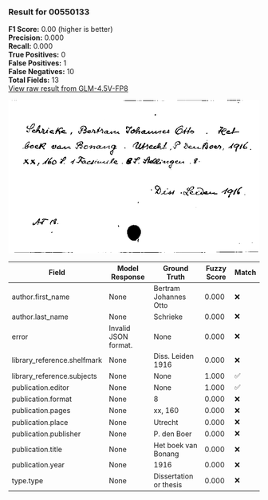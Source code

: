 ### Result for 00550133
**F1 Score:** 0.00 (higher is better)<br>**Precision:** 0.000<br>**Recall:** 0.000<br>**True Positives:** 0<br>**False Positives:** 1<br>**False Negatives:** 10<br>**Total Fields:** 13<br>[View raw result from GLM-4.5V-FP8](https://github.com/RISE-UNIBAS/humanities_data_benchmark/blob/main/results/2025-10-17/T0242/request_T0242_00550133.json)

<img src="https://github.com/RISE-UNIBAS/humanities_data_benchmark/blob/main/benchmarks/zettelkatalog/images/00550133.jpg?raw=true" alt="00550133" width="600px">

| Field | Model Response | Ground Truth | Fuzzy Score | Match |
|-------|----------------|--------------|-------------|-------|
| author.first_name | None | Bertram Johannes Otto | 0.000 | ❌ |
| author.last_name | None | Schrieke | 0.000 | ❌ |
| error | Invalid JSON format. | None | 0.000 | ❌ |
| library_reference.shelfmark | None | Diss. Leiden 1916 | 0.000 | ❌ |
| library_reference.subjects | None | None | 1.000 | ✅ |
| publication.editor | None | None | 1.000 | ✅ |
| publication.format | None | 8 | 0.000 | ❌ |
| publication.pages | None | xx, 160 | 0.000 | ❌ |
| publication.place | None | Utrecht | 0.000 | ❌ |
| publication.publisher | None | P. den Boer | 0.000 | ❌ |
| publication.title | None | Het boek van Bonang | 0.000 | ❌ |
| publication.year | None | 1916 | 0.000 | ❌ |
| type.type | None | Dissertation or thesis | 0.000 | ❌ |
